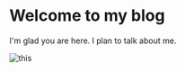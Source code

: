 # Welcome to my blog

I'm glad you are here. I plan to talk about me.

![this](https://user-images.githubusercontent.com/66807472/84460422-bc843a00-ac1e-11ea-970a-bdca5a476c0b.png)
